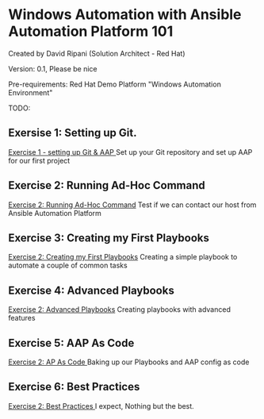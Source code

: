 # Windows Automation with Ansible Automation Platform 101
Created by David Ripani (Solution Architect - Red Hat) 

Version: 0.1, Please be nice

Pre-requirements: Red Hat Demo Platform "Windows Automation Environment"

TODO:

## Exersise 1: Setting up Git.
[Exercise 1 - setting up Git & AAP ](exercise1.md) Set up your Git repository and set up AAP for our first project
## Exercise 2: Running Ad-Hoc Command
[Exercise 2: Running Ad-Hoc Command](exercise2.md) Test if we can contact our host from Ansible Automation Platform
## Exercise 3: Creating my First Playbooks
[Exercise 2: Creating my First Playbooks](exercise3.md) Creating a simple playbook to automate a couple of common tasks
## Exercise 4: Advanced Playbooks
[Exercise 2: Advanced Playbooks](exercise4.md) Creating playbooks with advanced features
## Exercise 5: AAP As Code 
[Exercise 2: AP As Code ](exercise5.md) Baking up our Playbooks and AAP config as code
## Exercise 6: Best Practices 
[Exercise 2: Best Practices ](exercise6.md) I expect, Nothing but the best.  
